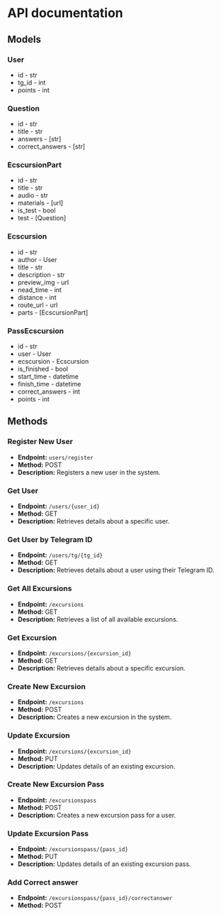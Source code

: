 # API documentation

## Models

### **User**
- id - str
- tg_id - int
- points - int

### **Question**
- id - str
- title - str
- answers - [str]
- correct_answers - [str]

### **EcscursionPart**
- id - str
- title - str
- audio - str
- materials - [url]
- is_test - bool
- test - [Question]

### **Ecscursion**
- id - str
- author - User
- title - str
- description - str
- preview_img - url
- nead_time - int
- distance - int
- route_url - url
- parts - [EcscursionPart]

### **PassEcscursion**
- id - str
- user - User
- ecscursion - Ecscursion
- is_finished - bool
- start_time - datetime
- finish_time - datetime
- correct_answers - int
- points - int


## Methods

### Register New User
- **Endpoint:** `users/register`
- **Method:** POST
- **Description:** Registers a new user in the system.

### Get User
- **Endpoint:** `/users/{user_id}`
- **Method:** GET
- **Description:** Retrieves details about a specific user.

### Get User by Telegram ID
- **Endpoint:** `/users/tg/{tg_id}`
- **Method:** GET
- **Description:** Retrieves details about a user using their Telegram ID.

### Get All Excursions
- **Endpoint:** `/excursions`
- **Method:** GET
- **Description:** Retrieves a list of all available excursions.

### Get Excursion
- **Endpoint:** `/excursions/{excursion_id}`
- **Method:** GET
- **Description:** Retrieves details about a specific excursion.

### Create New Excursion
- **Endpoint:** `/excursions`
- **Method:** POST
- **Description:** Creates a new excursion in the system.

### Update Excursion
- **Endpoint:** `/excursions/{excursion_id}`
- **Method:** PUT
- **Description:** Updates details of an existing excursion.

### Create New Excursion Pass
- **Endpoint:** `/excursionspass`
- **Method:** POST
- **Description:** Creates a new excursion pass for a user.

### Update Excursion Pass
- **Endpoint:** `/excursionspass/{pass_id}`
- **Method:** PUT
- **Description:** Updates details of an existing excursion pass.

### Add Correct answer
- **Endpoint:** `/excursionspass/{pass_id}/correctanswer`
- **Method:** POST